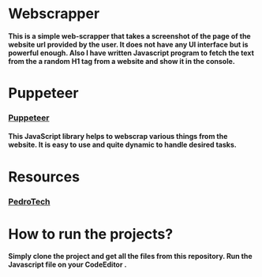 # Webscrapper
#### This is a simple web-scrapper that takes a screenshot of the page  of the website url provided by the user. It does not have any UI interface but is powerful enough. Also I have written Javascript program to fetch the text from the  a random H1 tag from a website  and show it in the console.

# Puppeteer
### [Puppeteer](https://pptr.dev/)
#### This JavaScript library helps to webscrap various things from the website. It is easy to use and quite dynamic to handle desired tasks.

# Resources
### [PedroTech](https://youtube.com/playlist?list=PLpPqplz6dKxUcQvYnLT9DDRwmPbs-xDuu)

# How to run the projects?
#### Simply clone the project and get all the files from this repository.  Run the Javascript file on your CodeEditor .
